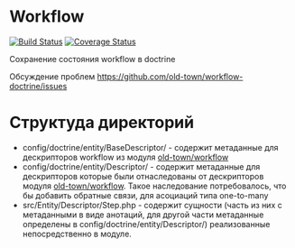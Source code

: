 # Workflow

[![Build Status](https://secure.travis-ci.org/old-town/workflow-doctrine.svg?branch=dev)](https://secure.travis-ci.org/old-town/workflow-doctrine)
[![Coverage Status](https://coveralls.io/repos/old-town/workflow-doctrine/badge.svg?branch=dev&service=github)](https://coveralls.io/github/old-town/workflow-doctrine?branch=dev)

Сохранение состояния workflow в doctrine

Обсуждение проблем https://github.com/old-town/workflow-doctrine/issues


# Структуда директорий 
* config/doctrine/entity/BaseDescriptor/ - содержит метаданные для дескрипторов workflow из модуля [old-town/workflow](https://github.com/old-town/old-town-workflow) 
* config/doctrine/entity/Descriptor/ - содержит метаданные для дескрипторов которые были отнаследованы от дескрипторов
модуля [old-town/workflow](https://github.com/old-town/old-town-workflow). Такое наследование потребовалось, что бы
добавить обратные связи, для асоциаций типа one-to-many
* src/Entity/Descriptor/Step.php - содержит сущности (часть из них с метаданными в виде анотаций, для другой части
метаданные определены в config/doctrine/entity/Descriptor/) реализованные непосредственно в модуле.



